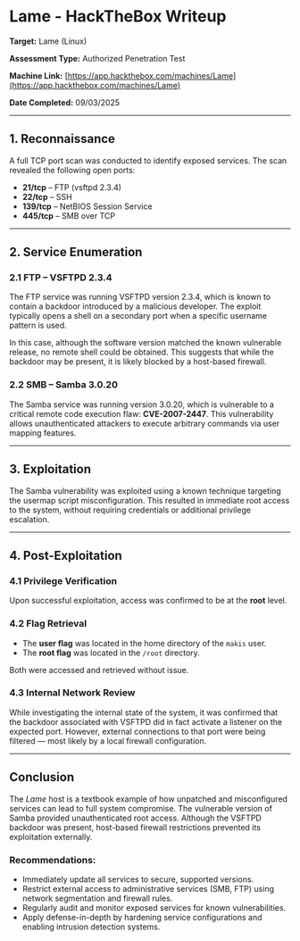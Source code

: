 # Lame - HackTheBox Writeup

**Target:** Lame (Linux)  

**Assessment Type:** Authorized Penetration Test  

**Machine Link:** [https://app.hackthebox.com/machines/Lame](https://app.hackthebox.com/machines/Lame)

**Date Completed:** 09/03/2025 



---

## 1. Reconnaissance

A full TCP port scan was conducted to identify exposed services. The scan revealed the following open ports:

- **21/tcp** – FTP (vsftpd 2.3.4)  
- **22/tcp** – SSH  
- **139/tcp** – NetBIOS Session Service  
- **445/tcp** – SMB over TCP

---

## 2. Service Enumeration

### 2.1 FTP – VSFTPD 2.3.4

The FTP service was running VSFTPD version 2.3.4, which is known to contain a backdoor introduced by a malicious developer. The exploit typically opens a shell on a secondary port when a specific username pattern is used.

In this case, although the software version matched the known vulnerable release, no remote shell could be obtained. This suggests that while the backdoor may be present, it is likely blocked by a host-based firewall.

### 2.2 SMB – Samba 3.0.20

The Samba service was running version 3.0.20, which is vulnerable to a critical remote code execution flaw: **CVE-2007-2447**. This vulnerability allows unauthenticated attackers to execute arbitrary commands via user mapping features.

---

## 3. Exploitation

The Samba vulnerability was exploited using a known technique targeting the usermap script misconfiguration. This resulted in immediate root access to the system, without requiring credentials or additional privilege escalation.

---

## 4. Post-Exploitation

### 4.1 Privilege Verification

Upon successful exploitation, access was confirmed to be at the **root** level.

### 4.2 Flag Retrieval

- The **user flag** was located in the home directory of the `makis` user.
- The **root flag** was located in the `/root` directory.

Both were accessed and retrieved without issue.

### 4.3 Internal Network Review

While investigating the internal state of the system, it was confirmed that the backdoor associated with VSFTPD did in fact activate a listener on the expected port. However, external connections to that port were being filtered — most likely by a local firewall configuration.

---


## Conclusion

The *Lame* host is a textbook example of how unpatched and misconfigured services can lead to full system compromise. The vulnerable version of Samba provided unauthenticated root access. Although the VSFTPD backdoor was present, host-based firewall restrictions prevented its exploitation externally.

### Recommendations:

- Immediately update all services to secure, supported versions.
- Restrict external access to administrative services (SMB, FTP) using network segmentation and firewall rules.
- Regularly audit and monitor exposed services for known vulnerabilities.
- Apply defense-in-depth by hardening service configurations and enabling intrusion detection systems.


